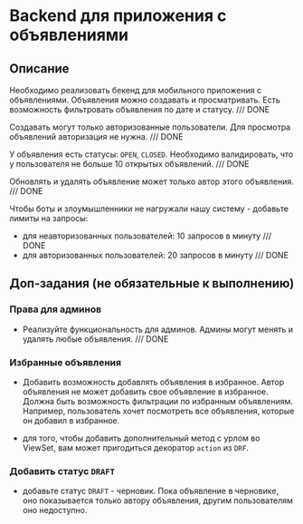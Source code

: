 # Backend для приложения с объявлениями

## Описание

Необходимо реализовать бекенд для мобильного приложения с объявлениями. Объявления можно создавать и просматривать. Есть возможность фильтровать объявления по дате и статусу. /// DONE

Создавать могут только авторизованные пользователи. Для просмотра объявлений авторизация не нужна.  /// DONE

У объявления есть статусы: `OPEN`, `CLOSED`. Необходимо валидировать, что у пользователя не больше 10 открытых объявлений. /// DONE

Обновлять и удалять объявление может только автор этого объявления. /// DONE

Чтобы боты и злоумышленники не нагружали нашу систему - добавьте лимиты на запросы: 

- для неавторизованных пользователей: 10 запросов в минуту /// DONE
- для авторизованных пользователей: 20 запросов в минуту /// DONE

## Доп-задания (не обязательные к выполнению)

### Права для админов

- Реализуйте функциональность для админов. Админы могут менять и удалять любые объявления.  /// DONE

### Избранные объявления

- Добавить возможность добавлять объявления в избранное. Автор объявления не может добавить свое объявление в избранное. Должна быть возможность фильтрации по избранным объявлениям. Например, пользователь хочет посмотреть все объявления, которые он добавил в избранное.

- для того, чтобы добавить дополнительный метод с урлом во ViewSet, вам может пригодиться декоратор `action` из `DRF`.

### Добавить статус `DRAFT`

- добавьте статус `DRAFT` - черновик. Пока объявление в черновике, оно показывается только автору объявления, другим пользователям оно недоступно.

